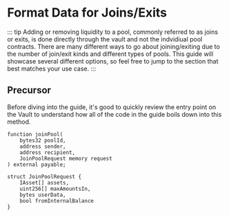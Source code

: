 # Format Data for Joins/Exits

::: tip
Adding or removing liquidity to a pool, commonly referred to as joins or exits, is done directly through the vault and not the indvidiual pool contracts. There are many different ways to go about joining/exiting due to the number of join/exit kinds and different types of pools. This guide will showcase several different options, so feel free to jump to the section that best matches your use case.
:::

## Precursor

Before diving into the guide, it's good to quickly review the entry point on the Vault to understand how all of the code in the guide boils down into this method.

```solidity
function joinPool(
    bytes32 poolId, 
    address sender, 
    address recipient, 
    JoinPoolRequest memory request
) external payable;

struct JoinPoolRequest {
    IAsset[] assets,
    uint256[] maxAmountsIn,
    bytes userData,
    bool fromInternalBalance
}
```